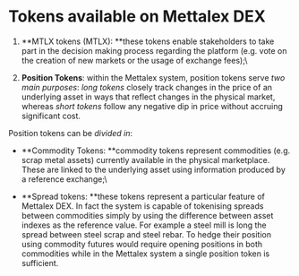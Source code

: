 # Tokens available on Mettalex DEX

1. **MTLX tokens (MTLX): **these tokens enable stakeholders to take part in the decision making process regarding the platform (e.g. vote on the creation of new markets or the usage of exchange fees);\

2. **Position Tokens**: within the Mettalex system, position tokens serve _two main purposes_: _long tokens_ closely track changes in the price of an underlying asset in ways that reflect changes in the physical market, whereas _short tokens_ follow any negative dip in price without accruing significant cost.&#x20;

Position tokens can be _divided in_:&#x20;

* **Commodity Tokens: **commodity tokens represent commodities (e.g. scrap metal assets) currently available in the physical marketplace. These are linked to the underlying asset using information produced by a reference exchange;\

* **Spread tokens: **these tokens represent a particular feature of Mettalex DEX. In fact the system is capable of tokenising spreads between commodities simply by using the difference between asset indexes as the reference value. For example a steel mill is long the spread between steel scrap and steel rebar. To hedge their position using commodity futures would require opening positions in both commodities while in the Mettalex system a single position token is sufficient.
